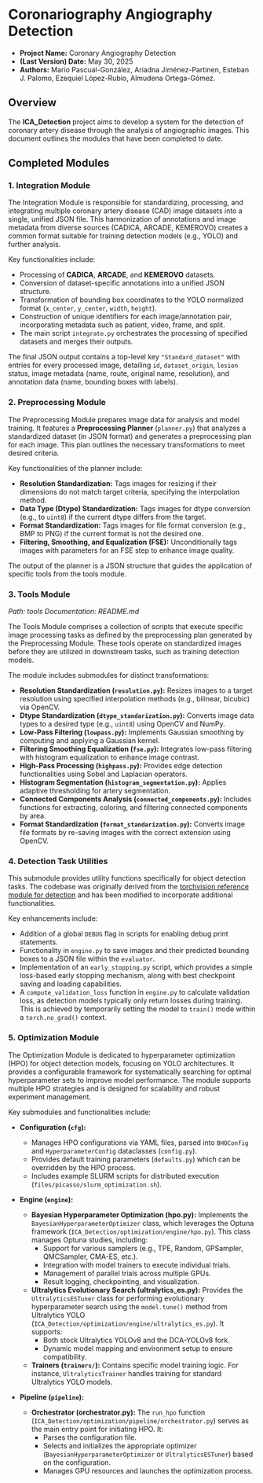 # Coronariography Angiography Detection 

- **Project Name:** Coronary Angiography Detection
- **(Last Version) Date:** May 30, 2025
- **Authors:** Mario Pascual-González, Ariadna Jiménez-Partinen, Esteban J. Palomo, Ezequiel López-Rubio, Almudena Ortega-Gómez.

## Overview

The **ICA_Detection** project aims to develop a system for the detection of coronary artery disease through the analysis of angiographic images. This document outlines the modules that have been completed to date.

## Completed Modules

### 1. Integration Module

The Integration Module is responsible for standardizing, processing, and integrating multiple coronary artery disease (CAD) image datasets into a single, unified JSON file. This harmonization of annotations and image metadata from diverse sources (CADICA, ARCADE, KEMEROVO) creates a common format suitable for training detection models (e.g., YOLO) and further analysis.

Key functionalities include:
- Processing of **CADICA**, **ARCADE**, and **KEMEROVO** datasets.
- Conversion of dataset-specific annotations into a unified JSON structure.
- Transformation of bounding box coordinates to the YOLO normalized format (`x_center`, `y_center`, `width`, `height`).
- Construction of unique identifiers for each image/annotation pair, incorporating metadata such as patient, video, frame, and split.
- The main script `integrate.py` orchestrates the processing of specified datasets and merges their outputs.

The final JSON output contains a top-level key `"Standard_dataset"` with entries for every processed image, detailing `id`, `dataset_origin`, `lesion` status, image metadata (name, route, original name, resolution), and annotation data (name, bounding boxes with labels).

### 2. Preprocessing Module

The Preprocessing Module prepares image data for analysis and model training. It features a **Preprocessing Planner** (`planner.py`) that analyzes a standardized dataset (in JSON format) and generates a preprocessing plan for each image. This plan outlines the necessary transformations to meet desired criteria.

Key functionalities of the planner include:
- **Resolution Standardization:** Tags images for resizing if their dimensions do not match target criteria, specifying the interpolation method.
- **Data Type (Dtype) Standardization:** Tags images for dtype conversion (e.g., to `uint8`) if the current dtype differs from the target.
- **Format Standardization:** Tags images for file format conversion (e.g., BMP to PNG) if the current format is not the desired one.
- **Filtering, Smoothing, and Equalization (FSE):** Unconditionally tags images with parameters for an FSE step to enhance image quality.

The output of the planner is a JSON structure that guides the application of specific tools from the tools module.

### 3. Tools Module
*Path: tools*
*Documentation: README.md*

The Tools Module comprises a collection of scripts that execute specific image processing tasks as defined by the preprocessing plan generated by the Preprocessing Module. These tools operate on standardized images before they are utilized in downstream tasks, such as training detection models.

The module includes submodules for distinct transformations:
- **Resolution Standardization (`resolution.py`):** Resizes images to a target resolution using specified interpolation methods (e.g., bilinear, bicubic) via OpenCV.
- **Dtype Standardization (`dtype_standarization.py`):** Converts image data types to a desired type (e.g., `uint8`) using OpenCV and NumPy.
- **Low-Pass Filtering (`lowpass.py`):** Implements Gaussian smoothing by computing and applying a Gaussian kernel.
- **Filtering Smoothing Equalization (`fse.py`):** Integrates low-pass filtering with histogram equalization to enhance image contrast.
- **High-Pass Processing (`highpass.py`):** Provides edge detection functionalities using Sobel and Laplacian operators.
- **Histogram Segmentation (`histogram_segmentation.py`):** Applies adaptive thresholding for artery segmentation.
- **Connected Components Analysis (`connected_components.py`):** Includes functions for extracting, coloring, and filtering connected components by area.
- **Format Standardization (`format_standarization.py`):** Converts image file formats by re-saving images with the correct extension using OpenCV.

### 4. Detection Task Utilities

This submodule provides utility functions specifically for object detection tasks. The codebase was originally derived from the [torchvision reference module for detection](https://github.com/pytorch/vision/tree/main/references/detection) and has been modified to incorporate additional functionalities.

Key enhancements include:
- Addition of a global `DEBUG` flag in scripts for enabling debug print statements.
- Functionality in `engine.py` to save images and their predicted bounding boxes to a JSON file within the `evaluator`.
- Implementation of an `early_stopping.py` script, which provides a simple loss-based early stopping mechanism, along with best checkpoint saving and loading capabilities.
- A `compute_validation_loss` function in `engine.py` to calculate validation loss, as detection models typically only return losses during training. This is achieved by temporarily setting the model to `train()` mode within a `torch.no_grad()` context.


### 5. Optimization Module

The Optimization Module is dedicated to hyperparameter optimization (HPO) for object detection models, focusing on YOLO architectures. It provides a configurable framework for systematically searching for optimal hyperparameter sets to improve model performance. The module supports multiple HPO strategies and is designed for scalability and robust experiment management.

Key submodules and functionalities include:

-   **Configuration (`cfg`):**
    -   Manages HPO configurations via YAML files, parsed into `BHOConfig` and `HyperparameterConfig` dataclasses (`config.py`).
    -   Provides default training parameters (`defaults.py`) which can be overridden by the HPO process.
    -   Includes example SLURM scripts for distributed execution (`files/picasso/slurm_optimization.sh`).

-   **Engine (`engine`):**
    -   **Bayesian Hyperparameter Optimization (hpo.py):** Implements the `BayesianHyperparameterOptimizer` class, which leverages the Optuna framework (`ICA_Detection/optimization/engine/hpo.py`). This class manages Optuna studies, including:
        -   Support for various samplers (e.g., TPE, Random, GPSampler, QMCSampler, CMA-ES, etc.).
        -   Integration with model trainers to execute individual trials.
        -   Management of parallel trials across multiple GPUs.
        -   Result logging, checkpointing, and visualization.
    -   **Ultralytics Evolutionary Search (ultralytics_es.py):** Provides the `UltralyticsESTuner` class for performing evolutionary hyperparameter search using the `model.tune()` method from Ultralytics YOLO (`ICA_Detection/optimization/engine/ultralytics_es.py`). It supports:
        -   Both stock Ultralytics YOLOv8 and the DCA-YOLOv8 fork.
        -   Dynamic model mapping and environment setup to ensure compatibility.
    -   **Trainers (`trainers/`):** Contains specific model training logic. For instance, `UltralyticsTrainer` handles training for standard Ultralytics YOLO models. 

-   **Pipeline (`pipeline`):**
    -   **Orchestrator (orchestrator.py):** The `run_hpo` function (`ICA_Detection/optimization/pipeline/orchestrator.py`) serves as the main entry point for initiating HPO. It:
        -   Parses the configuration file.
        -   Selects and initializes the appropriate optimizer (`BayesianHyperparameterOptimizer` or `UltralyticsESTuner`) based on the configuration.
        -   Manages GPU resources and launches the optimization process.

